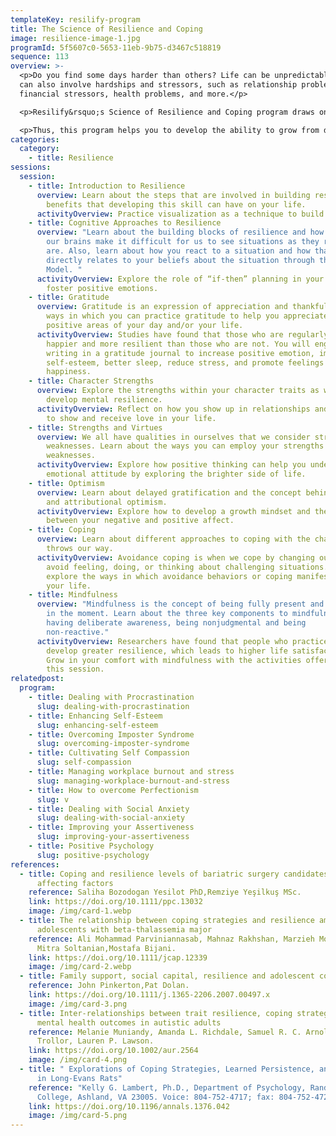 ```yaml
---
templateKey: resilify-program
title: The Science of Resilience and Coping
image: resilience-image-1.jpg
programId: 5f5607c0-5653-11eb-9b75-d3467c518819
sequence: 113
overview: >-
  <p>Do you find some days harder than others? Life can be unpredictable. Life
  can also involve hardships and stressors, such as relationship problems,
  financial stressors, health problems, and more.</p>

  <p>Resilify&rsquo;s Science of Resilience and Coping program draws on evidence-based practices and skills to help you develop the skills necessary to adapt to hardships as they come.</p>

  <p>Thus, this program helps you to develop the ability to grow from difficult life events, which is what resilience is at its core.</p>
categories:
  category:
    - title: Resilience
sessions:
  session:
    - title: Introduction to Resilience
      overview: Learn about the steps that are involved in building resilience and the
        benefits that developing this skill can have on your life.
      activityOverview: Practice visualization as a technique to build resilience.
    - title: Cognitive Approaches to Resilience
      overview: "Learn about the building blocks of resilience and how to manage when
        our brains make it difficult for us to see situations as they really
        are. Also, learn about how you react to a situation and how that
        directly relates to your beliefs about the situation through the ABC
        Model. "
      activityOverview: Explore the role of “if-then” planning in your life and how to
        foster positive emotions.
    - title: Gratitude
      overview: Gratitude is an expression of appreciation and thankfulness. Learn the
        ways in which you can practice gratitude to help you appreciate the
        positive areas of your day and/or your life.
      activityOverview: Studies have found that those who are regularly grateful are
        happier and more resilient than those who are not. You will engage with
        writing in a gratitude journal to increase positive emotion, improve
        self-esteem, better sleep, reduce stress, and promote feelings of
        happiness.
    - title: Character Strengths
      overview: Explore the strengths within your character traits as well as how to
        develop mental resilience.
      activityOverview: Reflect on how you show up in relationships and how you like
        to show and receive love in your life.
    - title: Strengths and Virtues
      overview: We all have qualities in ourselves that we consider strengths and
        weaknesses. Learn about the ways you can employ your strengths and
        weaknesses.
      activityOverview: Explore how positive thinking can help you understand your
        emotional attitude by exploring the brighter side of life.
    - title: Optimism
      overview: Learn about delayed gratification and the concept behind dispositional
        and attributional optimism.
      activityOverview: Explore how to develop a growth mindset and the difference
        between your negative and positive affect.
    - title: Coping
      overview: Learn about different approaches to coping with the challenges life
        throws our way.
      activityOverview: Avoidance coping is when we cope by changing our behavior to
        avoid feeling, doing, or thinking about challenging situations. You will
        explore the ways in which avoidance behaviors or coping manifests in
        your life.
    - title: Mindfulness
      overview: "Mindfulness is the concept of being fully present and nonjudgmental
        in the moment. Learn about the three key components to mindfulness:
        having deliberate awareness, being nonjudgmental and being
        non-reactive."
      activityOverview: Researchers have found that people who practice mindfulness
        develop greater resilience, which leads to higher life satisfaction.
        Grow in your comfort with mindfulness with the activities offered in
        this session.
relatedpost:
  program:
    - title: Dealing with Procrastination
      slug: dealing-with-procrastination
    - title: Enhancing Self-Esteem
      slug: enhancing-self-esteem
    - title: Overcoming Imposter Syndrome
      slug: overcoming-imposter-syndrome
    - title: Cultivating Self Compassion
      slug: self-compassion
    - title: Managing workplace burnout and stress
      slug: managing-workplace-burnout-and-stress
    - title: How to overcome Perfectionism
      slug: v
    - title: Dealing with Social Anxiety
      slug: dealing-with-social-anxiety
    - title: Improving your Assertiveness
      slug: improving-your-assertiveness
    - title: Positive Psychology
      slug: positive-psychology
references:
  - title: Coping and resilience levels of bariatric surgery candidates and
      affecting factors
    reference: Saliha Bozodogan Yesilot PhD,Remziye Yeşilkuş MSc.
    link: https://doi.org/10.1111/ppc.13032
    image: /img/card-1.webp
  - title: The relationship between coping strategies and resilience among
      adolescents with beta-thalassemia major
    reference: Ali Mohammad Parviniannasab, Mahnaz Rakhshan, Marzieh Momennasab,
      Mitra Soltanian,Mostafa Bijani.
    link: https://doi.org/10.1111/jcap.12339
    image: /img/card-2.webp
  - title: Family support, social capital, resilience and adolescent coping
    reference: John Pinkerton,Pat Dolan.
    link: https://doi.org/10.1111/j.1365-2206.2007.00497.x
    image: /img/card-3.png
  - title: Inter-relationships between trait resilience, coping strategies, and
      mental health outcomes in autistic adults
    reference: Melanie Muniandy, Amanda L. Richdale, Samuel R. C. Arnold, Julian N.
      Trollor, Lauren P. Lawson.
    link: https://doi.org/10.1002/aur.2564
    image: /img/card-4.png
  - title: " Explorations of Coping Strategies, Learned Persistence, and Resilience
      in Long-Evans Rats"
    reference: "Kelly G. Lambert, Ph.D., Department of Psychology, Randolph-Macon
      College, Ashland, VA 23005. Voice: 804-752-4717; fax: 804-752-4724."
    link: https://doi.org/10.1196/annals.1376.042
    image: /img/card-5.png
---
```

